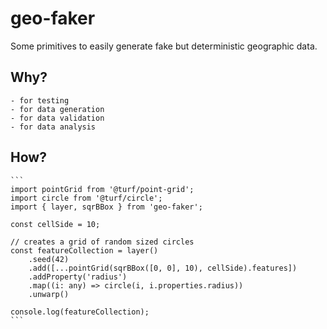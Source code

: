 # geo-faker

Some primitives to easily generate fake but deterministic geographic data.

## Why?
    - for testing
    - for data generation
    - for data validation
    - for data analysis

## How?
    ```
    import pointGrid from '@turf/point-grid';
    import circle from '@turf/circle';
    import { layer, sqrBBox } from 'geo-faker';

    const cellSide = 10;

    // creates a grid of random sized circles
    const featureCollection = layer()
        .seed(42)
        .add([...pointGrid(sqrBBox([0, 0], 10), cellSide).features])
        .addProperty('radius')
        .map((i: any) => circle(i, i.properties.radius))
        .unwarp()
    
    console.log(featureCollection);
    ```